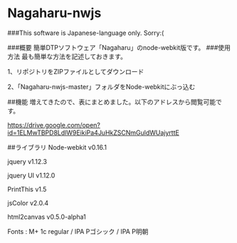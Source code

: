 # Nagaharu-nwjs

###This software is Japanese-language only. Sorry:(

###概要
簡単DTPソフトウェア「Nagaharu」のnode-webkit版です。
###使用方法
最も簡単な方法を記述しておきます。

1、リポジトリをZIPファイルとしてダウンロード

2、「Nagaharu-nwjs-master」フォルダをNode-webkitにぶっ込む

##機能
増えてきたので、表にまとめました。以下のアドレスから閲覧可能です。

https://drive.google.com/open?id=1ELMwTBPD8LdlW9EikiPa4JuHkZSCNmGuldWUajyrttE

##ライブラリ
Node-webkit v0.16.1

jquery v1.12.3

jquery UI v1.12.0

PrintThis v1.5

jsColor v2.0.4

html2canvas v0.5.0-alpha1

Fonts : M+ 1c regular / IPA Pゴシック / IPA P明朝

